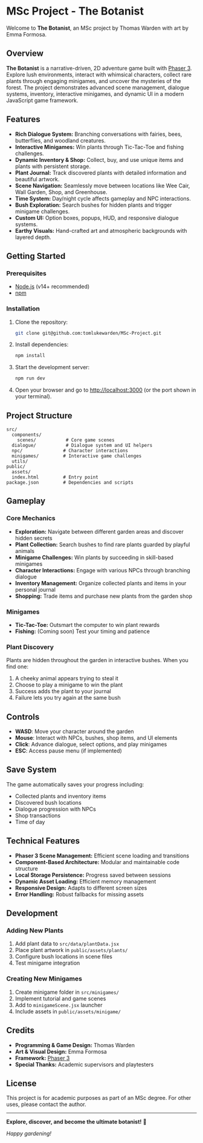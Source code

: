 # MSc Project - The Botanist

Welcome to **The Botanist**, an MSc project by Thomas Warden with art by Emma Formosa.

## Overview

**The Botanist** is a narrative-driven, 2D adventure game built with [Phaser 3](https://phaser.io/). Explore lush environments, interact with whimsical characters, collect rare plants through engaging minigames, and uncover the mysteries of the forest. The project demonstrates advanced scene management, dialogue systems, inventory, interactive minigames, and dynamic UI in a modern JavaScript game framework.

## Features

- **Rich Dialogue System:** Branching conversations with fairies, bees, butterflies, and woodland creatures.
- **Interactive Minigames:** Win plants through Tic-Tac-Toe and fishing challenges.
- **Dynamic Inventory & Shop:** Collect, buy, and use unique items and plants with persistent storage.
- **Plant Journal:** Track discovered plants with detailed information and beautiful artwork.
- **Scene Navigation:** Seamlessly move between locations like Wee Cair, Wall Garden, Shop, and Greenhouse.
- **Time System:** Day/night cycle affects gameplay and NPC interactions.
- **Bush Exploration:** Search bushes for hidden plants and trigger minigame challenges.
- **Custom UI:** Option boxes, popups, HUD, and responsive dialogue systems.
- **Earthy Visuals:** Hand-crafted art and atmospheric backgrounds with layered depth.

## Getting Started

### Prerequisites

- [Node.js](https://nodejs.org/) (v14+ recommended)
- [npm](https://www.npmjs.com/) 

### Installation

1. Clone the repository:
    ```bash
    git clone git@github.com:tomlukewarden/MSc-Project.git
    ```

2. Install dependencies:
    ```bash
    npm install
    ```

3. Start the development server:
    ```bash
    npm run dev
    ```

4. Open your browser and go to [http://localhost:3000](http://localhost:3000) (or the port shown in your terminal).

## Project Structure

```
src/
  components/
    scenes/           # Core game scenes
  dialogue/           # Dialogue system and UI helpers
  npc/               # Character interactions
  minigames/         # Interactive game challenges
  utils/          
public/
  assets/     
  index.html         # Entry point
package.json         # Dependencies and scripts
```

## Gameplay

### Core Mechanics

- **Exploration:** Navigate between different garden areas and discover hidden secrets
- **Plant Collection:** Search bushes to find rare plants guarded by playful animals
- **Minigame Challenges:** Win plants by succeeding in skill-based minigames
- **Character Interactions:** Engage with various NPCs through branching dialogue
- **Inventory Management:** Organize collected plants and items in your personal journal
- **Shopping:** Trade items and purchase new plants from the garden shop

### Minigames

- **Tic-Tac-Toe:** Outsmart the computer to win plant rewards
- **Fishing:** (Coming soon) Test your timing and patience

### Plant Discovery

Plants are hidden throughout the garden in interactive bushes. When you find one:
1. A cheeky animal appears trying to steal it
2. Choose to play a minigame to win the plant
3. Success adds the plant to your journal
4. Failure lets you try again at the same bush

## Controls

- **WASD**: Move your character around the garden
- **Mouse**: Interact with NPCs, bushes, shop items, and UI elements
- **Click**: Advance dialogue, select options, and play minigames
- **ESC**: Access pause menu (if implemented)

## Save System

The game automatically saves your progress including:
- Collected plants and inventory items
- Discovered bush locations
- Dialogue progression with NPCs
- Shop transactions
- Time of day

## Technical Features

- **Phaser 3 Scene Management:** Efficient scene loading and transitions
- **Component-Based Architecture:** Modular and maintainable code structure
- **Local Storage Persistence:** Progress saved between sessions
- **Dynamic Asset Loading:** Efficient memory management
- **Responsive Design:** Adapts to different screen sizes
- **Error Handling:** Robust fallbacks for missing assets

## Development

### Adding New Plants

1. Add plant data to `src/data/plantData.jsx`
2. Place plant artwork in `public/assets/plants/`
3. Configure bush locations in scene files
4. Test minigame integration

### Creating New Minigames

1. Create minigame folder in `src/minigames/`
2. Implement tutorial and game scenes
3. Add to `minigameScene.jsx` launcher
4. Include assets in `public/assets/minigame/`

## Credits

- **Programming & Game Design:** Thomas Warden
- **Art & Visual Design:** Emma Formosa
- **Framework:** [Phaser 3](https://phaser.io/)
- **Special Thanks:** Academic supervisors and playtesters

## License

This project is for academic purposes as part of an MSc degree. For other uses, please contact the author.

---

**Explore, discover, and become the ultimate botanist!** 🌱

*Happy gardening!*
